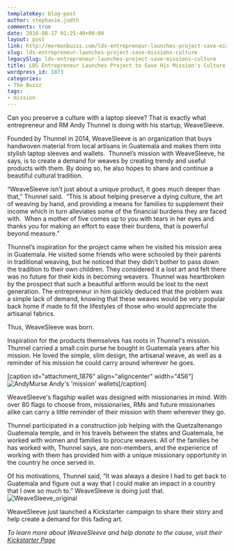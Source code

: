 ```yaml
---
templateKey: blog-post
author: stephanie.judth
comments: true
date: 2016-08-17 01:25:40+00:00
layout: post
link: http://mormonbuzzz.com/lds-entrepreneur-launches-project-save-missions-culture/
slug: lds-entrepreneur-launches-project-save-missions-culture
legacySlug: lds-entrepreneur-launches-project-save-missions-culture
title: LDS Entrepreneur Launches Project to Save His Mission's Culture
wordpress_id: 1873
categories:
- The Buzzz
tags:
- mission
---
```


Can you preserve a culture with a laptop sleeve? That is exactly what entrepreneur and RM Andy Thunnel is doing with his startup, WeaveSleeve.

Founded by Thunnel in 2014, WeaveSleeve is an organization that buys handwoven material from local artisans in Guatemala and makes them into stylish laptop sleeves and wallets.  Thunnel’s mission with WeaveSleeve, he says, is to create a demand for weaves by creating trendy and useful products with them. By doing so, he also hopes to share and continue a beautiful cultural tradition.

“WeaveSleeve isn’t just about a unique product, it goes much deeper than that,” Thunnel said.  “This is about helping preserve a dying culture, the art of weaving by hand, and providing a means for families to supplement their income which in turn alleviates some of the financial burdens they are faced with.  When a mother of five comes up to you with tears in her eyes and thanks you for making an effort to ease their burdens, that is powerful beyond measure.”

Thunnel’s inspiration for the project came when he visited his mission area in Guatemala. He visited some friends who were schooled by their parents in traditional weaving, but he noticed that they didn’t bother to pass down the tradition to their own children. They considered it a lost art and felt there was no future for their kids in becoming weavers. Thunnel was heartbroken by the prospect that such a beautiful artform would be lost to the next generation. The entrepreneur in him quickly deduced that the problem was a simple lack of demand, knowing that these weaves would be very popular back home if made to fit the lifestyles of those who would appreciate the artisanal fabrics.

Thus, WeaveSleeve was born.

Inspiration for the products themselves has roots in Thunnel's mission. Thunnel carried a small coin purse he bought in Guatemala years after his mission. He loved the simple, slim design, the artisanal weave, as well as a reminder of his mission he could carry around wherever he goes.

[caption id="attachment_1876" align="aligncenter" width="456"]![AndyMurse](/img/AndyMurse.jpg) Andy's 'mission' wallets[/caption]

WeaveSleeve's flagship wallet was designed with missionaries in mind. With over 80 flags to choose from, missionaries, RMs and future missionaries alike can carry a little reminder of their mission with them wherever they go.

Thunnel participated in a construction job helping with the Quetzaltenango Guatemala temple, and in his travels between the states and Guatemala, he worked with women and families to procure weaves. All of the families he has worked with, Thunnel says, are non-members, and the experience of working with them has provided him with a unique missionary opportunity in the country he once served in.

Of his motivations, Thunnel said, “It was always a desire I had to get back to Guatemala and figure out a way that I could make an impact in a country that I owe so much to.” WeaveSleeve is doing just that.
![WeaveSleeve_original](/img/WeaveSleeve_original.jpg)

WeaveSleeve just launched a Kickstarter campaign to share their story and help create a demand for this fading art.

_To learn more about WeaveSleeve and help donate to the cause, visit their [Kickstarter Page](https://www.kickstarter.com/projects/weavesleevewallet/weavesleeve-the-flagship-wallet-line-and-macbook-s?ref=category_popular)_
